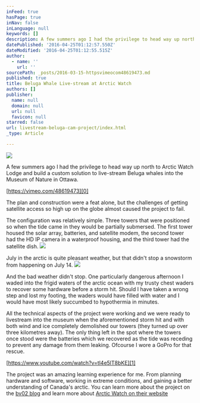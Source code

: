 ```yaml
---
inFeed: true
hasPage: true
inNav: false
inLanguage: null
keywords: []
description: A few summers ago I had the privilege to head way up north to Arctic Watch Lodge and build a custom solution to live-stream Beluga whales into the Museum of Nature in Ottawa.
datePublished: '2016-04-25T01:12:57.550Z'
dateModified: '2016-04-25T01:12:55.515Z'
author:
  - name: ''
    url: ''
sourcePath: _posts/2016-03-15-httpsvimeocom48619473.md
published: true
title: Beluga Whale Live-stream at Arctic Watch
authors: []
publisher:
  name: null
  domain: null
  url: null
  favicon: null
starred: false
url: livestream-beluga-cam-project/index.html
_type: Article

---
```

![](https://the-grid-user-content.s3-us-west-2.amazonaws.com/4a95aa89-a7f2-4f4f-9607-42618897620b.jpg)

A few summers ago I had the privilege to head way up north to Arctic Watch Lodge and build a custom solution to live-stream Beluga whales into the Museum of Nature in Ottawa.

[https://vimeo.com/48619473][0]

The plan and construction were a feat alone, but the challenges of getting satellite access so high up on the globe almost caused the project to fail.

The configuration was relatively simple. Three towers that were positioned so when the tide came in they would be partially submersed. The first tower housed the solar array, batteries, and satellite modem, the second tower had the HD IP camera in a waterproof housing, and the third tower had the satellite dish.
![](https://the-grid-user-content.s3-us-west-2.amazonaws.com/77cd7de1-7398-4857-90cf-e4b4efe999a6.jpg)

July in the arctic is quite pleasant weather, but that didn't stop a snowstorm from happening on July 14\.
![](https://the-grid-user-content.s3-us-west-2.amazonaws.com/0fbdebd5-2e8f-4199-b059-7a3772360283.jpg)

And the bad weather didn't stop. One particularly dangerous afternoon I waded into the frigid waters of the arctic ocean with my trusty chest waders to recover some hardware before a storm hit. Should I have taken a wrong step and lost my footing, the waders would have filled with water and I would have most likely succumbed to hypothermia in minutes.

All the technical aspects of the project were working and we were ready to livestream into the museum when the aforementioned storm hit and with both wind and ice completely demolished our towers (they turned up over three kilometres away). The only thing left in the spot where the towers once stood were the batteries which we recovered as the tide was receding to prevent any damage from them leaking. Ofcourse I wore a GoPro for that rescue.

[https://www.youtube.com/watch?v=tl4e5lT8bKE][1]

The project was an amazing learning experience for me. From planning hardware and software, working in extreme conditions, and gaining a better understanding of Canada's arctic. You can learn more about the project on the [bv02 blog][2] and learn more about [Arctic Watch on their website][3]

[0]: https://vimeo.com/48619473 "Video"
[1]: https://www.youtube.com/watch?v=tl4e5lT8bKE "Video"
[2]: http://www.bv02.com/failure-is-always-an-option-creating-in-the-real-world/
[3]: http://arcticwatch.ca/